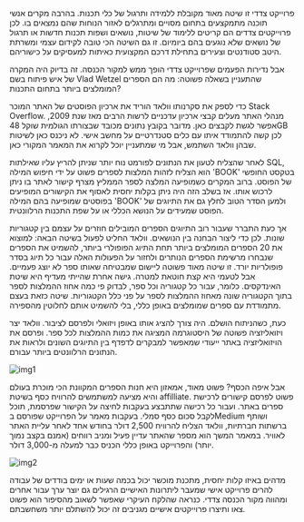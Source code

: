 
פרוייקט צדדי זו שיטה מאוד מקובלת ללמידה ותרגול של כלי תכנות. בהרבה מקרים אנשי תוכנה מתמקצעים בתחום מסויים ומתרגלים לאזור הנוחות שהם נמצאים בו. לכן פרוייקטים צדדים הם קריטים ללימוד של שיטות, נושאים ושפות תכנות חדשות או תרגול של נושאים שלא נוגעים בהם ביומיום. זו גם השיטה הכי טובה לקידום עצמי ומשרתת היטב סטודנטים וצעירים בתחילת דרכם המקצועית כאיתות למעסיקים על כישוריהם.

אבל נדירות הפעמים שפרוייקט צדדי הופך ממש למקור הכנסה. זה בדיוק היה המקרה של איש פיתוח בשם Vlad Wetzel שהתעניין בשאלה פשוטה: מה הם הספרים המומלצים ביותר בתחום התכנות?

כדי לספק את סקרנותו וולאד הוריד את ארכיון הפוסטים של האתר המוכר Stack Overflow. מנהלי האתר מעלים קבצי ארכיון עדכניים לרשות הרבים מאז שנת 2009, אפשר לגשת לקבצים כאן.  מדובר בקובץ נתונים מכובד שבצורתו הגולמית שוקל 48GB לכן קשה להתמודד איתו עם כלים סטנדרטיים על מחשב אישי. לא ניכנס כאן לשיטות שבהן וולאד השתמש, אבל מי שמתעניין יוכל לקרוא את המאמר המקורי כאן.

לאחר שהצליח לטעון את הנתונים לפורמט נוח יותר שניתן להריץ עליו שאילתות SQL, הוא הצליח לזהות המלצות לספרים פשוט על ידי חיפוש המילה 'BOOK' בטקסט החופשי של הפוסט. ברוב המקרים כשמופיעה המלצה לספר הממליץ מצרף קישור לאתר בו ניתן לרכוש אותו. אז בשלב הזה היה ניתן בקלות יחסית לאסוף את הקישורים המופיעים בפוסטים שמופיעה בהם המילה 'BOOK' ולמען הסדר הטוב לחלץ גם את התיוגים של הפוסט שמעידים על הנושא הכללי או על שפת התכנות הרלוונטית.

אך כעת התברר שעבור רוב התיוגים הספרים המובילים חוזרים על עצמם בין קטגוריות שונות. לכן כדי ליצור הבחנה בין הנושאים. וולאד החליט לפעול בשיטה הבאה: למוצוא את 20 הספרים המומלצים ביותר תחת התיוג הפופולרי ביותר, להשמיט את הספרים שנבחרו מרשימת הספרים הנותרים ולחזור על הפעולות האלה עבור כל תיוג בסדר פופולריות יורד.  זו שיטה מאוד פשוטה ליישום שמבטיחה שאותו ספר לא יוצג פעמיים. אבל לטעמי היא קצת חוטאת למטרה. גישה אחרת שהייתי מעדיף היא שיטת האינדקסים. כלומר, עבור כל קטגוריה וכל ספר, לבדוק פי כמה אחוז ההמלצות לספר בתוך הקטגוריה שונה מאחוז ההמלצות לספר על פני כלל הקטגוריות.  שיטה כזאת בעצם מתמודדת עם ספרים שמומלצים באופן כללי, בלי להשמיט אותם לחלוטין מהספירה.

כעת, כשהניתוח הושלם. היה צורך להציג אותו באופן ויזואלי ולפרסם לציבור. וולאד יצר ויזואליזציה פשוטה של היסטוגרמה המציגה את כמות ההמלצות לכל ספר. ופרסם את הויזואליזציה באתר ייעודי שמאפשר למבקרים לדפדף בין התיוגים השונים ולראות את הנתונים הרלוונטים ביותר עבורם.

![img1](https://madantunim.files.wordpress.com/2017/04/27e4b-1-gtla3qgig00agrvgc-kxg.png?w=518&zoom=2)

אבל איפה הכסף? פשוט מאוד, אמאזון היא חנות הספרים המקוונת הכי מוכרת בעולם והיא מציעה למשתמשים להרוויח כסף בשיטת affilliate. פשוט לפרסם קישורים לרכישת ספרים באתר. ועבור כל רכישה שתתבצע בעקבות לחיצה על הקישור שפרסמת, תוכל לקבל סכום כסף סמלי. בעקבות מאמר על הפרוייקט שפורסם בMedium ושותף ברשתות חברתיות,  וולאד הצליח להרוויח 2,500 דולר בחודש אחד לאחר עליית האתר לאוויר. במאמר המשך הוא מספר שהאתר עדיין פעיל ומניב רווחים (אמנם בקצב נמוך יותר) והפרוייקט באופן כללי הכניס כבר למעלה מ-3,000 דולר.

![img2](https://madantunim.files.wordpress.com/2017/04/1111111.png)

מדהים באיזו קלות יחסית, מתכנת מוכשר יכול בכמה שעות או ימים בודדים של עבודה להרים פרוייקט אישי שמעבר ליתרונות האישיים הרגילים גם יוצר ערך עבור אחרים ומהווה מקור הכנסה צדדי. כנראה שהלקח העיקרי שאפשר לשאוב מהסיפור הוא פשוט צאו ותיצרו פרוייקטים אישיים מגניבים זה יכול להשתלם יותר משחשבתם.
